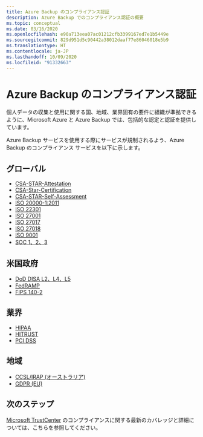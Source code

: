 ```yaml
---
title: Azure Backup のコンプライアンス認証
description: Azure Backup でのコンプライアンス認証の概要
ms.topic: conceptual
ms.date: 03/16/2020
ms.openlocfilehash: e90a713eea07ac01212cfb3399167ed7e1b5449e
ms.sourcegitcommit: 829d951d5c90442a38012daaf77e86046018e5b9
ms.translationtype: HT
ms.contentlocale: ja-JP
ms.lasthandoff: 10/09/2020
ms.locfileid: "91332663"
---
```

# <a name="azure-backup-compliance-offerings"></a>Azure Backup のコンプライアンス認証

個人データの収集と使用に関する国、地域、業界固有の要件に組織が準拠できるように、Microsoft Azure と Azure Backup では、包括的な認定と認証を提供しています。

Azure Backup サービスを使用する際にサービスが規制されるよう、Azure Backup のコンプライアンス サービスを以下に示します。

## <a name="global"></a>グローバル

* [CSA-STAR-Attestation](/microsoft-365/compliance/offering-csa-star-attestation)
* [CSA-Star-Certification](/microsoft-365/compliance/offering-csa-star-certification)
* [CSA-STAR-Self-Assessment](/microsoft-365/compliance/offering-csa-star-self-assessment)
* [ISO 20000-1:2011](/microsoft-365/compliance/offering-iso-20000-1-2011)
* [ISO 22301](/microsoft-365/compliance/offering-iso-22301)
* [ISO 27001](/microsoft-365/compliance/offering-iso-27017)
* [ISO 27017](/microsoft-365/compliance/offering-iso-27017)
* [ISO 27018](/microsoft-365/compliance/offering-iso-27018)
* [ISO 9001](/microsoft-365/compliance/offering-iso-9001)
* [SOC 1、2、3](/microsoft-365/compliance/offering-soc)

## <a name="us-government"></a>米国政府

* [DoD DISA L2、L4、L5](/microsoft-365/compliance/offering-dod-disa-l2-l4-l5)
* [FedRAMP](/microsoft-365/compliance/offering-fedramp)
* [FIPS 140-2](/microsoft-365/compliance/offering-fips-140-2)

## <a name="industry"></a>業界

* [HIPAA](/microsoft-365/compliance/offering-hipaa-hitech)
* [HITRUST](/microsoft-365/compliance/offering-hitrust)
* [PCI DSS](/microsoft-365/compliance/offering-pci-dss)

## <a name="regional"></a>地域

* [CCSL/IRAP (オーストラリア)](/microsoft-365/compliance/offering-ccsl-irap-australia)
* [GDPR (EU)](https://www.microsoft.com/trustcenter/privacy/gdpr)

## <a name="next-steps"></a>次のステップ

[Microsoft TrustCenter](https://www.microsoft.com/TrustCenter/Compliance/default.aspx) のコンプライアンスに関する最新のカバレッジと詳細については、こちらを参照してください。
